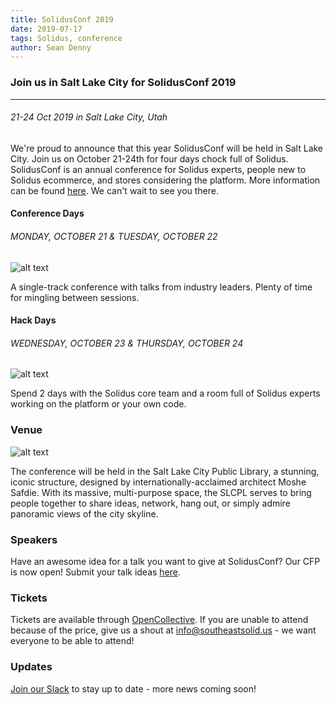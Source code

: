 ```yaml
---
title: SolidusConf 2019
date: 2019-07-17
tags: Solidus, conference
author: Sean Denny
---
```


### Join us in Salt Lake City for SolidusConf 2019
------

###### 21-24 Oct 2019 in Salt Lake City, Utah

We're proud to announce that this year SolidusConf will be held in Salt Lake City. Join us on October 21-24th for four days chock full of Solidus. SolidusConf is an annual conference for Solidus experts, people new to Solidus ecommerce, and stores considering the platform. More information can be found [here](https://conf.solidus.io/). We can't wait to see you there.

#### Conference Days

###### MONDAY, OCTOBER 21 & TUESDAY, OCTOBER 22

![alt text](https://conf.solidus.io/images/conference_days.jpg "Conference Days")

A single-track conference with talks from industry leaders. Plenty of time for mingling between sessions.

#### Hack Days

###### WEDNESDAY, OCTOBER 23 & THURSDAY, OCTOBER 24

![alt text](https://conf.solidus.io/images/hack_days.jpg "Hack Days")

Spend 2 days with the Solidus core team and a room full of Solidus experts working on the platform or your own code.

### Venue

![alt text](https://conf.solidus.io/images/venue.jpg "Sale Lake City Public Library")

The conference will be held in the Salt Lake City Public Library, a stunning, iconic structure, designed by internationally-acclaimed architect Moshe Safdie. With its massive, multi-purpose space, the SLCPL serves to bring people together to share ideas, network, hang out, or simply admire panoramic views of the city skyline.

### Speakers

Have an awesome idea for a talk you want to give at SolidusConf? Our CFP is now open! Submit your talk ideas [here](https://www.papercall.io/events/2434).

### Tickets

Tickets are available through [OpenCollective](https://opencollective.com/solidus/events/solidusconf-2019-21928ev). If you are unable to attend because of the price, give us a shout at info@southeastsolid.us - we want everyone to be able to attend!

### Updates

[Join our Slack](slack.solidus.io) to stay up to date - more news coming soon!
